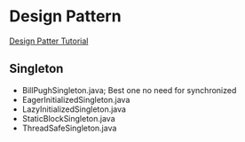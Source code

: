 # Design Pattern

[Design Patter Tutorial](https://www.journaldev.com/1827/java-design-patterns-example-tutorial)

## Singleton
* BillPughSingleton.java; Best one no need for synchronized
* EagerInitializedSingleton.java
* LazyInitializedSingleton.java
* StaticBlockSingleton.java
* ThreadSafeSingleton.java